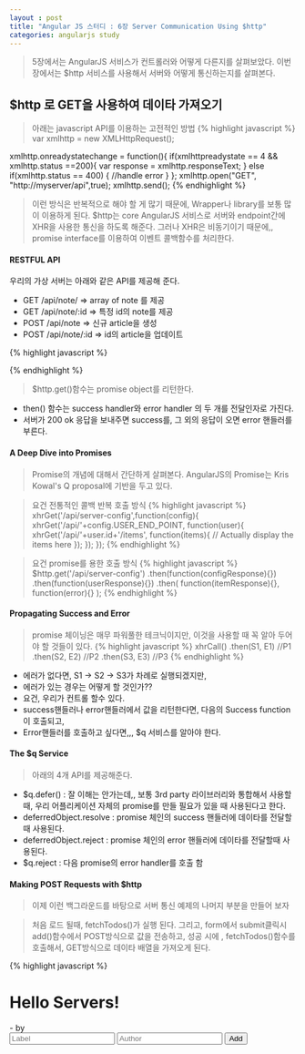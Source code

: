 ```yaml
---
layout : post
title: "Angular JS 스터디 : 6장 Server Communication Using $http"
categories: angularjs study
---
```

>5장에서는 AngularJS 서비스가 컨트롤러와 어떻게 다른지를 살펴보았다.
>이번장에서는 $http 서비스를 사용해서 서버와 어떻게 통신하는지를 살펴본다.

## $http 로 GET을 사용하여 데이타 가져오기

>아래는 javascript API를 이용하는 고전적인 방법
{% highlight javascript %}
var xmlhttp = new XMLHttpRequest();

xmlhttp.onreadystatechange = function(){
  if(xmlhttpreadystate == 4 && xmlhttp.status ==200){
    var response = xmlhttp.responseText;
  } else if(xmlhttp.status == 400) {
    //handle error
  }
};
xmlhttp.open("GET", "http://myserver/api",true);
xmlhttp.send();
{% endhighlight %}

> 이런 방식은 반복적으로 해야 할 게 많기 때문에, Wrapper나 library를 보통 많이 이용하게 된다.
$http는 core AngularJS 서비스로 서버와 endpoint간에 XHR을 사용한 통신을 하도록 해준다.
그러나 XHR은 비동기이기 때문에,, promise interface를 이용하여 이벤트 콜백함수를 처리한다.

#### RESTFUL API
우리의 가상 서버는 아래와 같은 API를 제공해 준다.

- GET /api/note/ => array of note 를 제공
- GET /api/note/:id => 특정 id의 note를 제공
- POST /api/note => 신규 article을 생성
- POST /api/note/:id => id의 article을 업데이트

{% highlight javascript %}
<script>
  angular.module('notesApp',[])
    .controller('MainCtrl',['$http', function($http){
      var self = this;
      self.items = [];
      $http.get('/api/note').then(function(response){
        self.items = response.data;
      }, function(errResponse) {
        console.error('Error while fetching notes');
      });
    }]);
</script>
{% endhighlight %}

> $http.get()함수는 promise object를 리턴한다.

- then() 함수는 success handler와 error handler 의 두 개를 전달인자로 가진다.
- 서버가 200 ok 응답을 보내주면 success를, 그 외의 응답이 오면 error 핸들러를 부른다.

#### A Deep Dive into Promises
> Promise의 개념에 대해서 간단하게 살펴본다. AngularJS의 Promise는 Kris Kowal's Q proposal에 기반을 두고 있다. 

> 요건 전통적인 콜백 반복 호출 방식
{% highlight javascript %}
xhrGet('/api/server-config',function(config){
  xhrGet('/api/'+config.USER_END_POINT, function(user){
    xhrGet('/api/'+user.id+'/items', function(items){
      // Actually display the items here
    });
  });
});
{% endhighlight %}

> 요건 promise를 용한 호출 방식
{% highlight javascript %}
$http.get('/api/server-config')
.then(function(configResponse){})
.then(function(userResponse){})
.then(
  function(itemResponse){}, 
  function(error){}
);
{% endhighlight %}

#### Propagating Success and Error
> promise 체이닝은 매무 파워풀한 테크닉이지만, 이것을 사용할 때 꼭 알아 두어야 할 것들이 있다.
{% highlight javascript %}
xhrCall()
  .then(S1, E1) //P1
  .then(S2, E2) //P2
  .then(S3, E3) //P3
{% endhighlight %}
- 에러가 없다면, S1 -> S2 -> S3가 차례로 실행되겠지만,
- 에러가 있는 경우는 어떻게 할 것인가??
- 요건, 우리가 컨트롤 할수 있다.
- success핸들러나 error핸들러에서 값을 리턴한다면, 다음의 Success function이 호출되고,
- Error핸들러를 호출하고 싶다면,,, $q 서비스를 알아야 한다.

#### The $q Service
> 아래의 4개 API를 제공해준다.
- $q.defer() : 잘 이해는 안가는데,, 보통 3rd party 라이브러리와 통합해서 사용할 때, 우리 어플리케이션 자체의 promise를 만들 필요가 있을 때 사용된다고 한다.  
- deferredObject.resolve : promise 체인의 success 핸들러에 데이타를 전달할때 사용된다.
- deferredObject.reject : promise 체인의 error 핸들러에 데이타를 전달할때 사용된다.
- $q.reject : 다음 promise의 error handler를 호출 함

#### Making POST Requests with $http

> 이제 이런 백그라운드를 바탕으로 서버 통신 예제의 나머지 부분을 만들어 보자 

> 처음 로드 될때, fetchTodos()가 실행 된다. 그리고, form에서 submit클릭시 add()함수에서 POST방식으로 값을 전송하고, 성공 시에 , fetchTodos()함수를 호출해서, GET방식으로 데이타 배열을 가져오게 된다.

{% highlight javascript %}
<html ng-app="notesApp">

<head>
  <title></title>
</head>

<body ng-controller="MainCtrl as mainCtrl">
  <h1>Hello Servers!</h1>
  <div ng-repeat="todo in mainCtrl.items" class="item">
  <div><span ng-bind="todo.label"></span></div>
  <div> - by <span ng-bind="todo.author"></span></div>
  </div>

  <div>
    <form name="addForm" ng-submit="mainCtrl.add()">
      <input type="text" placeholder="Label" ng-model="mainCtrl.newTodo.label" required>
      <input type="text" placeholder="Author" ng-model="mainCtrl.newTodo.author" required>
      <input type="submit" value="Add" ng-disabled="addForm.$invalid">
    </form>
  </div>
  
  <script src="https://ajax.googleapis.com/ajax/libs/angularjs/1.2.19/angular.js">
  </script>
  <script>
    angular.module('notesApp',[])
      .controller('MainCtrl',['$http',function($http){
        var self = this;
        self.items = [];
        self.newTodo = {};
        var fetchTodos = function() {
          return $http.get('/api/note').then(
            function(response){
              self.items = reponse.data;
            }, function(errResponse){
              console.error('Error while fetching notes');
            });
      };
      fetchTodos();
      
      self.add = function(){
        $http.post('/api/note', self.newTodo)
          .then(fetchTodos)
          .then(function(response){
            self.newTodo = {};
          });
      };
      }])
</html>
{% endhighlight %}
